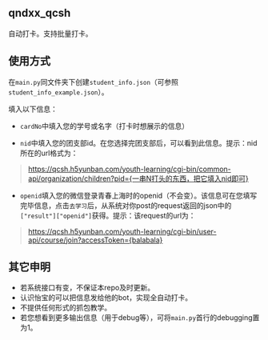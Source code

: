 ## qndxx_qcsh
自动打卡。支持批量打卡。

## 使用方式

在```main.py```同文件夹下创建```student_info.json```（可参照```student_info_example.json```）。

填入以下信息：

- ```cardNo```中填入您的学号或名字（打卡时想展示的信息）

- ```nid```中填入您的团支部id。在您选择完团支部后，可以看到此信息。提示：nid所在的url格式为：

> https://qcsh.h5yunban.com/youth-learning/cgi-bin/common-api/organization/children?pid={一串N打头的东西，把它填入nid即可}

- ```openid```填入您的微信登录青春上海时的openid（不会变）。该信息可在您填写完毕信息，点击```去学习```后，从系统对你post的request返回的json中的```["result"]["openid"]```获得。提示：该request的url为：

> https://qcsh.h5yunban.com/youth-learning/cgi-bin/user-api/course/join?accessToken={balabala}

## 其它申明
- 若系统接口有变，不保证本repo及时更新。
- 认识怡宝的可以把信息发给他的bot，实现全自动打卡。
- 不提供任何形式的抓包教学。
- 若您想看到更多输出信息（用于debug等），可将```main.py```首行的debugging置为1。